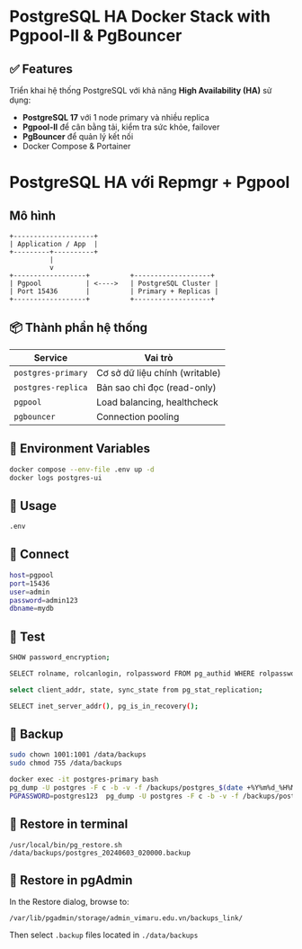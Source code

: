 # PostgreSQL HA Docker Stack with Pgpool-II & PgBouncer

## ✅ Features
Triển khai hệ thống PostgreSQL với khả năng **High Availability (HA)** sử dụng:
- **PostgreSQL 17** với 1 node primary và nhiều replica
- **Pgpool-II** để cân bằng tải, kiểm tra sức khỏe, failover
- **PgBouncer** để quản lý kết nối
- Docker Compose & Portainer

# PostgreSQL HA với Repmgr + Pgpool

## Mô hình

```plaintext
+--------------------+
| Application / App  |
+---------+----------+
          |
          v
+------------------+          +-------------------+
| Pgpool           | <---->   | PostgreSQL Cluster |
| Port 15436       |          | Primary + Replicas |
+------------------+          +-------------------+
```

## 📦 Thành phần hệ thống
| Service            | Vai trò                          |
|--------------------|----------------------------------|
| `postgres-primary` | Cơ sở dữ liệu chính (writable)   |
| `postgres-replica` | Bản sao chỉ đọc (read-only)      |
| `pgpool`           | Load balancing, healthcheck      |
| `pgbouncer`        | Connection pooling               |

## 🧾 Environment Variables

```bash
docker compose --env-file .env up -d
docker logs postgres-ui
```

## 🚀 Usage

```bash
.env
```

## 🚀 Connect

```bash
host=pgpool
port=15436
user=admin
password=admin123
dbname=mydb

```

## 🚀 Test

```bash
SHOW password_encryption;

SELECT rolname, rolcanlogin, rolpassword FROM pg_authid WHERE rolpassword IS NOT NULL;

select client_addr, state, sync_state from pg_stat_replication;

SELECT inet_server_addr(), pg_is_in_recovery();
```

## 🚀 Backup

```bash
sudo chown 1001:1001 /data/backups
sudo chmod 755 /data/backups

docker exec -it postgres-primary bash
pg_dump -U postgres -F c -b -v -f /backups/postgres_$(date +%Y%m%d_%H%M%S).backup postgres
PGPASSWORD=postgres123  pg_dump -U postgres -F c -b -v -f /backups/postgres_$(date +%Y%m%d_%H%M%S).backup postgres >> /backups/backup.log 2>&1
```

## 🔁 Restore in terminal

```
/usr/local/bin/pg_restore.sh /data/backups/postgres_20240603_020000.backup
```


## 🔁 Restore in pgAdmin

In the Restore dialog, browse to:

```
/var/lib/pgadmin/storage/admin_vimaru.edu.vn/backups_link/
```

Then select `.backup` files located in `./data/backups`

